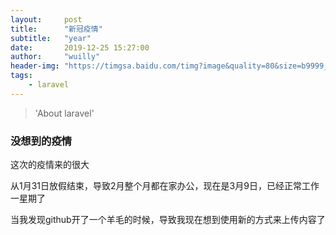 ```yaml
---
layout:     post
title:      "新冠疫情"
subtitle:   "year"
date:       2019-12-25 15:27:00
author:     "wuilly"
header-img: "https://timgsa.baidu.com/timg?image&quality=80&size=b9999_10000&sec=1516777063737&di=a86a9881000f70190aaffe6953eec4f3&imgtype=0&src=http%3A%2F%2Fimg.article.pchome.net%2F00%2F28%2F07%2F58%2Fpic_lib%2Fwm%2F1920_1200car_1002.jpg"
tags:
    - laravel
---
```

> 'About laravel'


### 没想到的疫情

这次的疫情来的很大

从1月31日放假结束，导致2月整个月都在家办公，现在是3月9日，已经正常工作一星期了

当我发现github开了一个羊毛的时候，导致我现在想到使用新的方式来上传内容了